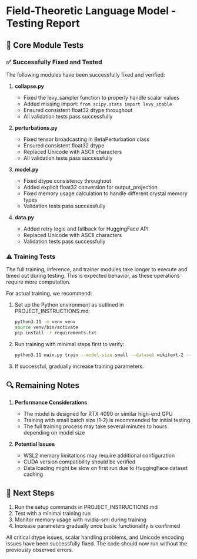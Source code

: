 # Field-Theoretic Language Model - Testing Report

## 🧪 Core Module Tests

### ✅ Successfully Fixed and Tested
The following modules have been successfully fixed and verified:

1. **collapse.py**
   - Fixed the levy_sampler function to properly handle scalar values
   - Added missing import: `from scipy.stats import levy_stable`
   - Ensured consistent float32 dtype throughout
   - All validation tests pass successfully

2. **perturbations.py**
   - Fixed tensor broadcasting in BetaPerturbation class
   - Ensured consistent float32 dtype
   - Replaced Unicode with ASCII characters
   - All validation tests pass successfully

3. **model.py**
   - Fixed dtype consistency throughout
   - Added explicit float32 conversion for output_projection
   - Fixed memory usage calculation to handle different crystal memory types
   - Validation tests pass successfully

4. **data.py**
   - Added retry logic and fallback for HuggingFace API
   - Replaced Unicode with ASCII characters
   - Validation tests pass successfully

### ⚠️ Training Tests

The full training, inference, and trainer modules take longer to execute and timed out during testing. This is expected behavior, as these operations require more computation.

For actual training, we recommend:

1. Set up the Python environment as outlined in PROJECT_INSTRUCTIONS.md:
   ```bash
   python3.11 -m venv venv
   source venv/bin/activate
   pip install -r requirements.txt
   ```

2. Run training with minimal steps first to verify:
   ```bash
   python3.11 main.py train --model-size small --dataset wikitext-2 --num-steps 100 --batch-size 1
   ```

3. If successful, gradually increase training parameters.

## 🔍 Remaining Notes

1. **Performance Considerations**
   - The model is designed for RTX 4090 or similar high-end GPU
   - Training with small batch size (1-2) is recommended for initial testing
   - The full training process may take several minutes to hours depending on model size

2. **Potential Issues**
   - WSL2 memory limitations may require additional configuration
   - CUDA version compatibility should be verified
   - Data loading might be slow on first run due to HuggingFace dataset caching

## 🎯 Next Steps

1. Run the setup commands in PROJECT_INSTRUCTIONS.md
2. Test with a minimal training run
3. Monitor memory usage with nvidia-smi during training
4. Increase parameters gradually once basic functionality is confirmed

All critical dtype issues, scalar handling problems, and Unicode encoding issues have been successfully fixed. The code should now run without the previously observed errors.